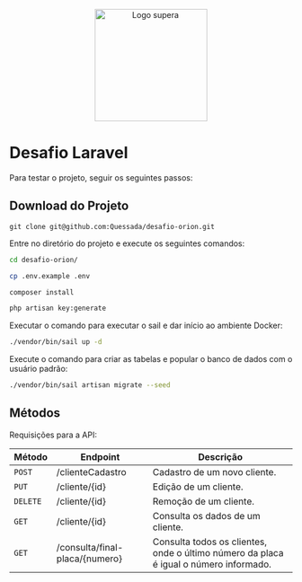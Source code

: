 <p align="center"><img src="https://d28hb748xidqca.cloudfront.net/520x520x0/N2gRj9y7xPU3j0gyOYW4eiiG5EQI3UjZ9xStYObXBKfzQSVwq5HHM5aeUK5pkMCG/WhatsApp_Image_2023-01-02_at_10.30.30.jpeg" width="200" alt="Logo supera"></p>



# Desafio Laravel

Para testar o projeto, seguir os seguintes passos:

## Download do Projeto

```
git clone git@github.com:Quessada/desafio-orion.git
```

Entre no diretório do projeto e execute os seguintes comandos:

```bash
cd desafio-orion/
```

```bash
cp .env.example .env
```

```bash
composer install
```

```bash
php artisan key:generate
```

Executar o comando para executar o sail e dar início ao ambiente Docker:

```bash
./vendor/bin/sail up -d
```

Execute o comando para criar as tabelas e popular o banco de dados com o usuário padrão:

```bash
./vendor/bin/sail artisan migrate --seed
```

## Métodos
Requisições para a API:

| Método | Endpoint | Descrição |
|--- |--- | --- |
| `POST` | /clienteCadastro | Cadastro de um novo cliente. |
| `PUT`  | /cliente/{id} | Edição de um cliente. |
| `DELETE` |  /cliente/{id} | Remoção de um cliente. |
| `GET`  |  /cliente/{id} | Consulta os dados de um cliente. |
| `GET`  |  /consulta/final-placa/{numero} | Consulta todos os clientes, onde o último número da placa é igual o número informado. |


